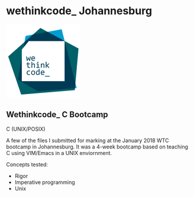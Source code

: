 # wethinkcode_ Johannesburg

![wethinkcode_ logo](resources/wtc.gif)

## Wethinkcode_ C Bootcamp

C (UNIX/POSIX)

A few of the files I submitted for marking at the January 2018 WTC bootcamp in Johannesburg. It was a 4-week bootcamp based on teaching C using VIM/Emacs in a UNIX enviornment.

Concepts tested:
- Rigor
- Imperative programming 
- Unix 
